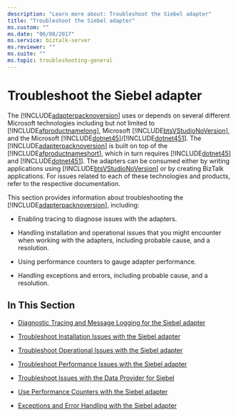 ```yaml
---
description: "Learn more about: Troubleshoot the Siebel adapter"
title: "Troubleshoot the Siebel adapter"
ms.custom: ""
ms.date: "06/08/2017"
ms.service: biztalk-server
ms.reviewer: ""
ms.suite: ""
ms.topic: troubleshooting-general
---
```

# Troubleshoot the Siebel adapter
The [!INCLUDE[adapterpacknoversion](../../includes/adapterpacknoversion-md.md)] uses or depends on several different Microsoft technologies including but not limited to [!INCLUDE[afproductnamelong](../../includes/afproductnamelong-md.md)], Microsoft [!INCLUDE[btsVStudioNoVersion](../../includes/btsvstudionoversion-md.md)], and the Microsoft [!INCLUDE[dotnet45](../../includes/dotnet45-md.md)]/[!INCLUDE[dotnet451](../../includes/dotnet451-md.md)]. The [!INCLUDE[adapterpacknoversion](../../includes/adapterpacknoversion-md.md)] is built on top of the [!INCLUDE[afproductnameshort](../../includes/afproductnameshort-md.md)], which in turn requires [!INCLUDE[dotnet45](../../includes/dotnet45-md.md)] and [!INCLUDE[dotnet451](../../includes/dotnet451-md.md)]. The adapters can be consumed either by writing applications using [!INCLUDE[btsVStudioNoVersion](../../includes/btsvstudionoversion-md.md)] or by creating BizTalk applications. For issues related to each of these technologies and products, refer to the respective documentation.  
  
 This section provides information about troubleshooting the [!INCLUDE[adapterpacknoversion](../../includes/adapterpacknoversion-md.md)], including:  
  
-   Enabling tracing to diagnose issues with the adapters.  
  
-   Handling installation and operational issues that you might encounter when working with the adapters, including probable cause, and a resolution.  
  
-   Using performance counters to gauge adapter performance.  
  
-   Handling exceptions and errors, including probable cause, and a resolution.  
  
## In This Section  
  
-   [Diagnostic Tracing and Message Logging for the Siebel adapter](../../adapters-and-accelerators/adapter-siebel/diagnostic-tracing-and-message-logging-for-the-siebel-adapter.md)  
  
-   [Troubleshoot Installation Issues with the Siebel adapter](../../adapters-and-accelerators/adapter-siebel/troubleshoot-installation-issues-with-the-siebel-adapter.md) 
  
-   [Troubleshoot Operational Issues with the Siebel adapter](../../adapters-and-accelerators/adapter-siebel/troubleshoot-operational-issues-with-the-siebel-adapter.md)  
  
-   [Troubleshoot Performance Issues with the Siebel adapter](../../adapters-and-accelerators/adapter-siebel/troubleshoot-performance-issues-with-the-siebel-adapter.md)  
  
-   [Troubleshoot Issues with the Data Provider for Siebel](../../adapters-and-accelerators/adapter-siebel/troubleshoot-issues-with-the-data-provider-for-siebel.md) 
  
-   [Use Performance Counters with the Siebel adapter](../../adapters-and-accelerators/adapter-siebel/use-performance-counters-with-the-siebel-adapter.md)  
  
-   [Exceptions and Error Handling with the Siebel adapter](../../adapters-and-accelerators/adapter-siebel/exceptions-and-error-handling-with-the-siebel-adapter.md)
